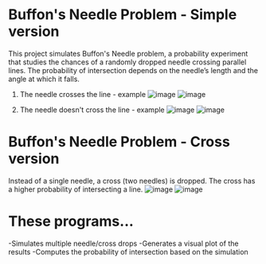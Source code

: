 # Buffon's Needle Problem - Simple version
This project simulates Buffon's Needle problem, a probability experiment that studies the chances of a randomly dropped needle crossing parallel lines.
The probability of intersection depends on the needle’s length and the angle at which it falls.

1. The needle crosses the line - example
![image](https://github.com/user-attachments/assets/73076b39-e0ba-42ba-9185-9364ba3b4a81)
![image](https://github.com/user-attachments/assets/85be5a75-e14d-4d71-85c0-6605c4021b48)

2. The needle doesn't cross the line - example
![image](https://github.com/user-attachments/assets/e740237e-4882-4c8c-9076-b95c0f78fc5b)
![image](https://github.com/user-attachments/assets/6517f33f-8cb9-453c-a549-5fbfaaab7d92)

# Buffon's Needle Problem - Cross version
Instead of a single needle, a cross (two needles) is dropped. The cross has a higher probability of intersecting a line.
![image](https://github.com/user-attachments/assets/74dfaf1c-39ad-4b27-8ae1-ba2bf771df7e)
![image](https://github.com/user-attachments/assets/86a7b548-3da0-4cce-ac69-e5752ebd4688)

# These programs...
-Simulates multiple needle/cross drops
-Generates a visual plot of the results
-Computes the probability of intersection based on the simulation

